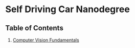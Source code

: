 # Self Driving Car Nanodegree

## Table of Contents

1. [Computer Vision Fundamentals](01_computer_vision_fundamentals/README.md)
